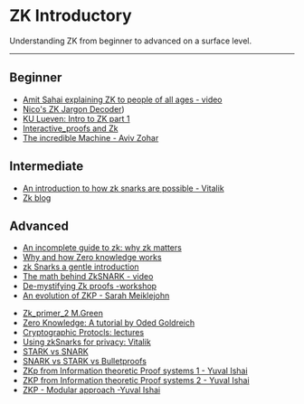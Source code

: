 # ZK Introductory

Understanding ZK from beginner to advanced on a surface level.

---

## Beginner

- [Amit Sahai explaining ZK to people of all ages - video](https://www.youtube.com/watch?v=fOGdb1CTu5c)
- [Nico's ZK Jargon Decoder](https://nmohnblatt.github.io/zk-jargon-decoder/foreword.html))
- [KU Lueven: Intro to ZK part 1](https://www.esat.kuleuven.be/cosic/blog/co6gc-introduction-to-zero-knowledge-proofs-1/)
- [Interactive_proofs and Zk](https://medium.com/magicofc/interactive-proofs-and-zero-knowledge-b32f6c8d66c3)
- [The incredible Machine - Aviv Zohar](https://medium.com/qed-it/the-incredible-machine-4d1270d7363a)

## Intermediate

- [An introduction to how zk snarks are possible - Vitalik](https://vitalik.ca/general/2021/01/26/snarks.html)
- [Zk blog](http://www.zeroknowledgeblog.com/index.php)

## Advanced

- [An incomplete guide to zk: why zk matters](https://mirror.xyz/fundamentalabs.eth/24i98adRylhjdcqV1TnsT8ZbkIXCulCrDTIrsrziQmY)
- [Why and how Zero knowledge works](https://arxiv.org/pdf/1906.07221.pdf)
- [zk Snarks a gentle introduction](https://www.di.ens.fr/~nitulesc/files/Survey-SNARKs.pdf)
- [The math behind ZkSNARK - video](https://www.youtube.com/watch?v=iRQw2RpQAVc)
- [De-mystifying Zk proofs -workshop](https://docs.google.com/presentation/d/1gfB6WZMvM9mmDKofFibIgsyYShdf0RV_Y8TLz3k1Ls0/edit#slide=id.p)
- [An evolution of ZKP - Sarah Meiklejohn](https://www.youtube.com/watch?v=HO97kVMI3SE)
<!-- - [Zk_primer_1 M.Green](broken-link:https://blog.cryptographyengineering.com/2014/11/27/-knowledge-proofs-illustrated-primer/) -->
- [Zk_primer_2 M.Green](https://blog.cryptographyengineering.com/2017/01/21/zero-knowledge-proofs-an-illustrated-primer-part-2/)
- [Zero Knowledge: A tutorial by Oded Goldreich](https://www.wisdom.weizmann.ac.il/~oded/PS/zk-tut10.ps)
- [Cryptographic Protocls: lectures](https://www.win.tue.nl/~berry/CryptographicProtocols/LectureNotes.pdf)
- [Using zkSnarks for privacy: Vitalik](https://vitalik.ca/general/2022/06/15/using_snarks.html)
- [STARK vs SNARK](https://consensys.net/blog/blockchain-explained/zero-knowledge-proofs-starks-vs-snarks/)
- [SNARK vs STARK vs Bulletproofs](https://ethereum.stackexchange.com/questions/59145/zk-snarks-vs-zk-starks-vs-bulletproofs-updated/63778#63778)
- [ZKp from Information theoretic Proof systems 1 - Yuval Ishai](https://zkproof.org/2020/08/12/information-theoretic-proof-systems/)
- [ZKP from Information theoretic Proof systems 2 - Yuval Ishai](https://zkproof.org/2020/10/15/information-theoretic-proof-systems-part-ii/)
- [ZKP - Modular approach -Yuval Ishai](https://zkproof.org/author/yuvalishai/)
